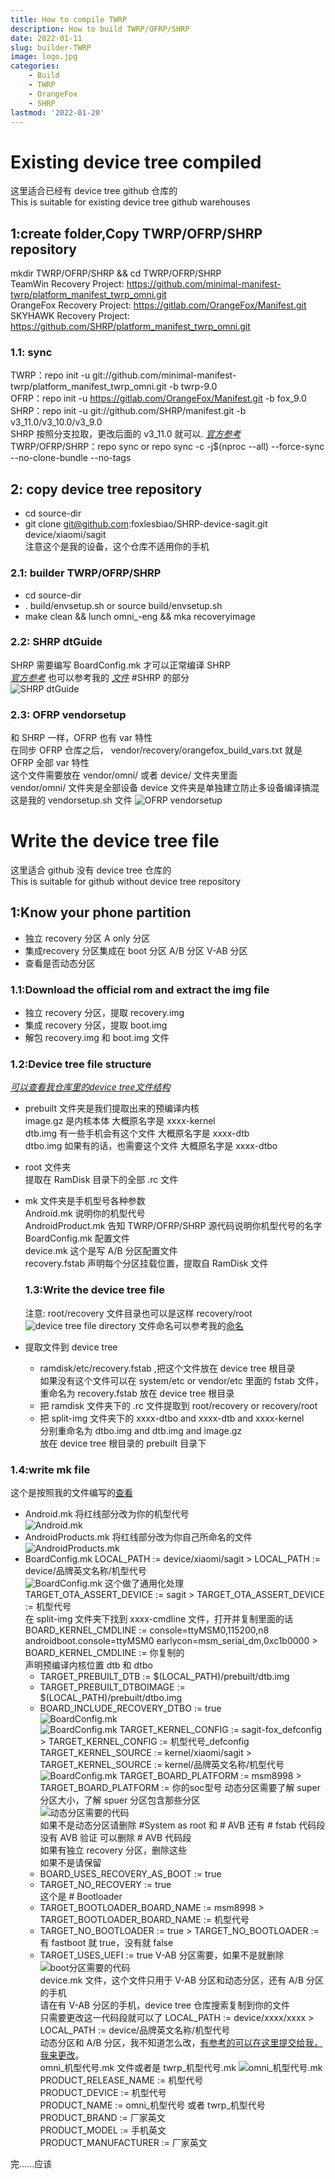 ```yaml
---
title: How to compile TWRP
description: How to build TWRP/OFRP/SHRP
date: 2022-01-11
slug: builder-TWRP
image: logo.jpg
categories:
    - Build
    - TWRP
    - OrangeFox
    - SHRP
lastmod: '2022-01-20'
---
```


# Existing device tree compiled

这里适合已经有 device tree github 仓库的  
This is suitable for existing device tree github warehouses

## 1:create folder,Copy TWRP/OFRP/SHRP repository
mkdir TWRP/OFRP/SHRP && cd TWRP/OFRP/SHRP  
TeamWin Recovery Project: https://github.com/minimal-manifest-twrp/platform_manifest_twrp_omni.git  
OrangeFox Recovery Project: https://gitlab.com/OrangeFox/Manifest.git  
SKYHAWK Recovery Project: https://github.com/SHRP/platform_manifest_twrp_omni.git  

### 1.1: sync
TWRP：repo init -u git://github.com/minimal-manifest-twrp/platform_manifest_twrp_omni.git -b twrp-9.0  
OFRP：repo init -u https://gitlab.com/OrangeFox/Manifest.git -b fox_9.0  
SHRP：repo init -u git://github.com/SHRP/manifest.git -b v3_11.0/v3_10.0/v3_9.0  
SHRP 按照分支拉取，更改后面的 v3_11.0 就可以. *[官方参考](https://shrp.github.io/#/guide)*   
TWRP/OFRP/SHRP：repo sync or repo sync -c -j$(nproc --all) --force-sync --no-clone-bundle --no-tags

## 2: copy device tree repository
-  cd source-dir  
-  git clone git@github.com:foxlesbiao/SHRP-device-sagit.git device/xiaomi/sagit  
注意这个是我的设备，这个仓库不适用你的手机

### 2.1: builder TWRP/OFRP/SHRP
-  cd source-dir  
-  . build/envsetup.sh or source build/envsetup.sh  
-  make clean && lunch omni_<device>-eng && mka recoveryimage  

### 2.2: SHRP dtGuide
SHRP 需要编写 BoardConfig.mk 才可以正常编译 SHRP  
*[官方参考](https://shrp.github.io/#/dtGuide)* 也可以参考我的 *[文件](https://github.com/foxlesbiao/SHRP-device-sagit/blob/fox_9.0/BoardConfig.mk)* #SHRP 的部分  
![SHRP dtGuide](2022-01-11_23-51.png)  

### 2.3: OFRP vendorsetup
和 SHRP 一样，OFRP 也有 var 特性  
在同步 OFRP 仓库之后， vendor/recovery/orangefox_build_vars.txt 就是 OFRP 全部 var 特性  
这个文件需要放在 vendor/omni/ 或者 device/ 文件夹里面  
vendor/omni/ 文件夹是全部设备
device 文件夹是单独建立防止多设备编译搞混  
这是我的 vendorsetup.sh 文件
![OFRP vendorsetup](2022-01-12_00-15.png)  

# Write the device tree file

这里适合 github 没有 device tree 仓库的  
This is suitable for github without device tree repository  

## 1:Know your phone partition
- 独立 recovery 分区  A only 分区  
- 集成recovery 分区集成在 boot 分区  A/B 分区 V-AB 分区  
- 查看是否动态分区

### 1.1:Download the official rom and extract the img file
- 独立 recovery 分区，提取 recovery.img  
- 集成 recovery 分区，提取 boot.img  
- 解包 recovery.img 和 boot.img  文件  
### 1.2:Device tree file structure
*[可以查看我仓库里的device tree文件结构](https://github.com/foxlesbiao/SHRP-device-sagit)*
- prebuilt 文件夹是我们提取出来的预编译内核  
  image.gz 是内核本体 大概原名字是 xxxx-kernel  
  dtb.img 有一些手机会有这个文件 大概原名字是 xxxx-dtb  
  dtbo.img 如果有的话，也需要这个文件 大概原名字是 xxxx-dtbo  
- root 文件夹  
  提取在 RamDisk 目录下的全部 .rc 文件  
- mk 文件夹是手机型号各种参数  
  Android.mk 说明你的机型代号  
  AndroidProduct.mk 告知 TWRP/OFRP/SHRP 源代码说明你机型代号的名字  
  BoardConfig.mk 配置文件  
  device.mk 这个是写 A/B 分区配置文件  
  recovery.fstab 声明每个分区挂载位置，提取自 RamDisk 文件  

  ### 1.3:Write the device tree file
  注意: root/recovery 文件目录也可以是这样 recovery/root  
![device tree file directory](2022-01-12_01-14.png)
 文件命名可以参考我的[命名](https://github.com/foxlesbiao/SHRP-device-sagit)  
- 提取文件到 device tree  
   - ramdisk/etc/recovery.fstab ,把这个文件放在 device tree 根目录  
     如果没有这个文件可以在 system/etc or vendor/etc 里面的 fstab 文件，重命名为 recovery.fstab 放在 device tree 根目录
   - 把 ramdisk 文件夹下的 .rc 文件提取到 root/recovery or recovery/root
   - 把 split-img 文件夹下的 xxxx-dtbo and xxxx-dtb and xxxx-kernel  
     分别重命名为 dtbo.img and dtb.img and image.gz  
     放在 device tree 根目录的 prebuilt 目录下  
 ### 1.4:write mk file
   这个是按照我的文件编写的[查看](https://github.com/foxlesbiao/SHRP-device-sagit)
   - Android.mk 将红线部分改为你的机型代号  
     ![Android.mk](2022-01-12_01-38.png)
   - AndroidProducts.mk 将红线部分改为你自己所命名的文件  
     ![AndroidProducts.mk](2022-01-12_01-41.png) 
   - BoardConfig.mk
     LOCAL_PATH := device/xiaomi/sagit > LOCAL_PATH := device/品牌英文名称/机型代号  
     ![BoardConfig.mk](2022-01-12_01-53.png) 
     这个做了通用化处理  
     TARGET_OTA_ASSERT_DEVICE := sagit > TARGET_OTA_ASSERT_DEVICE := 机型代号  
     在 split-img 文件夹下找到 xxxx-cmdline 文件，打开并复制里面的话  
     BOARD_KERNEL_CMDLINE := console=ttyMSM0,115200,n8 androidboot.console=ttyMSM0 earlycon=msm_serial_dm,0xc1b0000 > BOARD_KERNEL_CMDLINE := 你复制的  
     声明预编译内核位置 dtb 和 dtbo  
     - TARGET_PREBUILT_DTB := $(LOCAL_PATH)/prebuilt/dtb.img  
     - TARGET_PREBUILT_DTBOIMAGE := $(LOCAL_PATH)/prebuilt/dtbo.img  
     - BOARD_INCLUDE_RECOVERY_DTBO := true  
     ![BoardConfig.mk](2022-01-12_02-00.png)  
     ![BoardConfig.mk](2022-01-12_02-08.png) 
     TARGET_KERNEL_CONFIG := sagit-fox_defconfig > TARGET_KERNEL_CONFIG := 机型代号_defconfig  
     TARGET_KERNEL_SOURCE := kernel/xiaomi/sagit > TARGET_KERNEL_SOURCE := kernel/品牌英文名称/机型代号  
     ![BoardConfig.mk](2022-01-12_02-10.png)
     TARGET_BOARD_PLATFORM := msm8998 > TARGET_BOARD_PLATFORM := 你的soc型号 
     动态分区需要了解 super 分区大小，了解 spuer 分区包含那些分区  
     ![动态分区需要的代码](2022-01-12_02-20.png)  
    如果不是动态分区请删除 #System as root 和 # AVB 还有 # fstab 代码段  
    没有 AVB 验证 可以删除 # AVB 代码段  
如果有独立 recovery 分区，删除这些  
如果不是请保留  
      - BOARD_USES_RECOVERY_AS_BOOT := true  
      - TARGET_NO_RECOVERY := true  
     这个是 # Bootloader
     - TARGET_BOOTLOADER_BOARD_NAME := msm8998 > TARGET_BOOTLOADER_BOARD_NAME := 机型代号  
     - TARGET_NO_BOOTLOADER := true > TARGET_NO_BOOTLOADER := 有 fastboot 就 true，没有就 false  
     - TARGET_USES_UEFI := true V-AB 分区需要，如果不是就删除  
    ![boot分区需要的代码](2022-01-12_02-27.png)  
device.mk 文件，这个文件只用于 V-AB 分区和动态分区，还有 A/B 分区的手机  
请在有 V-AB 分区的手机，device tree 仓库搜索复制到你的文件  
只需要更改这一代码段就可以了
LOCAL_PATH := device/xxxx/xxxx > LOCAL_PATH := device/品牌英文名称/机型代号  
动态分区和 A/B 分区，我不知道怎么改，[有参考的可以在这里提交给我，我来更改](https://github.com/foxlesbiao/foxlesbiao.github.io/issues)。  
omni_机型代号.mk 文件或者是 twrp_机型代号.mk
![omni_机型代号.mk](2022-01-12_02-51.png) 
PRODUCT_RELEASE_NAME := 机型代号  
PRODUCT_DEVICE := 机型代号  
PRODUCT_NAME := omni_机型代号 或者 twrp_机型代号  
PRODUCT_BRAND := 厂家英文  
PRODUCT_MODEL := 手机英文  
PRODUCT_MANUFACTURER := 厂家英文  

完......应该
